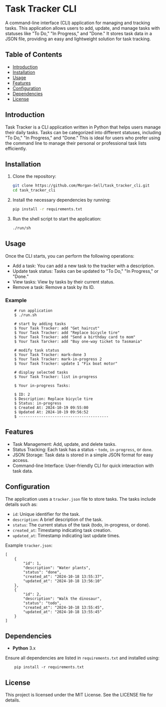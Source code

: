 # Task Tracker CLI

A command-line interface (CLI) application for managing and tracking tasks. This application allows users to add, update, and manage tasks with statuses like "To Do," "In Progress," and "Done." It stores task data in a JSON file, providing an easy and lightweight solution for task tracking.

## Table of Contents

- [Introduction](#introduction)
- [Installation](#installation)
- [Usage](#usage)
- [Features](#features)
- [Configuration](#configuration)
- [Dependencies](#dependencies)
- [License](#license)

## Introduction

Task Tracker is a CLI application written in Python that helps users manage their daily tasks. Tasks can be categorized into different statuses, including "To Do," "In Progress," and "Done." This is ideal for users who prefer using the command line to manage their personal or professional task lists efficiently.

## Installation

1. Clone the repository:

   ```bash
   git clone https://github.com/Morgan-Sell/task_tracker_cli.git
   cd task_tracker_cli

2. Install the necessary dependencies by running:

    ```bash
    pip install -r requirements.txt

3. Run the shell script to start the application:
   
   ```bash
   ./run/sh

## Usage

Once the CLI starts, you can perform the following operations:

- Add a task: You can add a new task to the tracker with a description.
- Update task status: Tasks can be updated to "To Do," "In Progress," or "Done."
- View tasks: View by tasks by their current status.
- Remove a task: Remove a task by its ID.


### Example

```
    # run application
    $ ./run.sh

    # start by adding tasks
    $ Your Task Tracker: add "Get haircut"
    $ Your Task Tracker: add "Replace bicycle tire"
    $ Your Task Tracker: add "Send a birthday card to mom"
    $ Your Task Tarcker: add "Buy one-way ticket to Tasmania"

    # modify task status
    $ Your Task Tracker: mark-done 3
    $ Your Task Tracker: mark-in-progress 2
    $ Your Task Tracker: update 1 "Fix boat motor"
    
    # display selected tasks
    $ Your Task Tracker: list in-progress

    $ Your in-progress Tasks: 

    $ ID: 2
    $ Description: Replace bicycle tire
    $ Status: in-progress
    $ Created At: 2024-10-19 09:55:00
    $ Updated At: 2024-10-19 09:56:52
    $ ----------------------------------------
```
    
## Features
- Task Management: Add, update, and delete tasks.
- Status Tracking: Each task has a status - `todo`, `in-progress`, or `done`.
- JSON Storage: Task data is stored in a simple JSON format for easy access.
- Command-line Interface: User-friendly CLI for quick interaction with task data.

## Configuration
The application uses a `tracker.json` file to store tasks. The tasks include details such as:

- `id`: Unique identifier for the task.
- `description`: A brief description of the task.
- `status`: The current status of the task (todo, in-progress, or done).
- `created_at`: Timestamp indicating task creation.
- `updated_at`: Timestamp indicating last update times.

Example `tracker.json`:

    
    [
        {
            "id": 1,
            "description": "Water plants",
            "status": "done",
            "created_at": "2024-10-18 13:55:37",
            "updated_at": "2024-10-18 13:56:10"
        },
        {
            "id": 2,
            "description": "Walk the dinosaur",
            "status": "todo",
            "created_at": "2024-10-18 13:55:45",
            "updated_at": "2024-10-18 13:55:45"
        }
    ]

## Dependencies
- **Python** 3.x


Ensure all dependencies are listed in `requirements.txt` and installed using:

```
    pip install -r requirements.txt
```

## License
This project is licensed under the MIT License. See the LICENSE file for details.